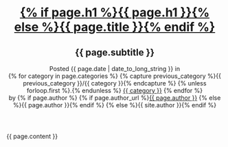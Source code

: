 <header>
  <hgroup>
    <h1><a href={{ page.url}}>{% if page.h1 %}{{ page.h1 }}{% else %}{{ page.title }}{% endif %}</a></h1>
    <h2>{{ page.subtitle }}</h2>
  </hgroup>
  Posted
  <time pubdate="pubdate" datetime="{{ page.date | date_to_xmlschema }}">{{ page.date | date_to_long_string }}</time>
  in
  <nav>
    {% for category in page.categories %}
      {% capture previous_category %}{{ previous_category }}/{{ category }}{% endcapture %}
      {% unless forloop.first %}.{% endunless %}
      <a href="{{ previous_category }}">{{ category }}</a>
    {% endfor %}
  </nav>
  by
  {% if page.author %}
    {% if page.author_url %}<a href="{{ page.author_url }}">{{ page.author }}</a>
    {% else %}{{ page.author }}{% endif %}
  {% else %}{{ site.author }}{% endif %}
</header>
{{ page.content }}
